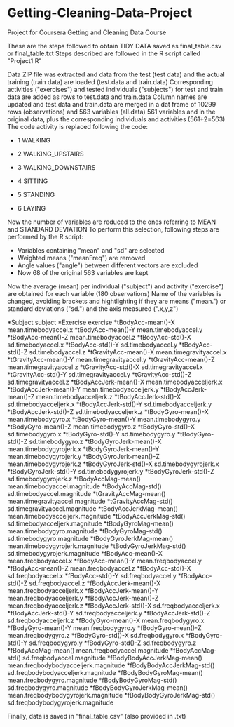 Getting-Cleaning-Data-Project
=============================

Project for Coursera Getting and Cleaning Data Course

These are the steps followed to obtain TIDY DATA saved as final_table.csv or final_table.txt
Steps described are followed in the R script called "Project1.R"

Data ZIP file was extracted and data from the test (test data) and the actual training (train data) are loaded (test.data and train.data)
Corresponding activities ("exercises") and tested individuals ("subjects") for test and train data are added as rows to test.data and train.data
Column names are updated and test.data and train.data are merged in a dat frame of 10299 rows (observations) and 563 variables (all.data)
561 variables and in the original data, plus the corresponding individuals and activities (561+2=563)
The code activity is replaced following the code:

* 1 WALKING

* 2 WALKING_UPSTAIRS

* 3 WALKING_DOWNSTAIRS

* 4 SITTING

* 5 STANDING

* 6 LAYING


Now the number of variables are reduced to the ones referring to MEAN and STANDARD DEVIATION
To perform this selection, following steps are performed by the R script:

* Variables containing "mean" and "sd" are selected
* Weighted means ("meanFreq") are removed
* Angle values ("angle") between different vectors are excluded
* Now 68 of the original 563 variables are kept

Now the average (mean) per individual ("subject") and activity ("exercise") are obtained for each variable (180 observations)
Name of the variables is changed, avoiding brackets and hightlighting if they are means ("mean.") or standard deviations ("sd.") and the axis measured (".x,y,z") 

*Subject			subject
*Exercise			exercise
*tBodyAcc-mean()-X		mean.timebodyaccel.x
*tBodyAcc-mean()-Y		mean.timebodyaccel.y
*tBodyAcc-mean()-Z		mean.timebodyaccel.z
*tBodyAcc-std()-X		sd.timebodyaccel.x
*tBodyAcc-std()-Y		sd.timebodyaccel.y
*tBodyAcc-std()-Z		sd.timebodyaccel.z
*tGravityAcc-mean()-X		mean.timegravityaccel.x
*tGravityAcc-mean()-Y		mean.timegravityaccel.y
*tGravityAcc-mean()-Z		mean.timegravityaccel.z
*tGravityAcc-std()-X		sd.timegravityaccel.x
*tGravityAcc-std()-Y		sd.timegravityaccel.y
*tGravityAcc-std()-Z		sd.timegravityaccel.z
*tBodyAccJerk-mean()-X		mean.timebodyacceljerk.x
*tBodyAccJerk-mean()-Y		mean.timebodyacceljerk.y
*tBodyAccJerk-mean()-Z		mean.timebodyacceljerk.z
*tBodyAccJerk-std()-X		sd.timebodyacceljerk.x
*tBodyAccJerk-std()-Y		sd.timebodyacceljerk.y
*tBodyAccJerk-std()-Z		sd.timebodyacceljerk.z
*tBodyGyro-mean()-X		mean.timebodygyro.x
*tBodyGyro-mean()-Y		mean.timebodygyro.y
*tBodyGyro-mean()-Z		mean.timebodygyro.z
*tBodyGyro-std()-X		sd.timebodygyro.x
*tBodyGyro-std()-Y		sd.timebodygyro.y
*tBodyGyro-std()-Z		sd.timebodygyro.z
*tBodyGyroJerk-mean()-X		mean.timebodygyrojerk.x
*tBodyGyroJerk-mean()-Y		mean.timebodygyrojerk.y
*tBodyGyroJerk-mean()-Z		mean.timebodygyrojerk.z
*tBodyGyroJerk-std()-X		sd.timebodygyrojerk.x
*tBodyGyroJerk-std()-Y		sd.timebodygyrojerk.y
*tBodyGyroJerk-std()-Z		sd.timebodygyrojerk.z
*tBodyAccMag-mean()		mean.timebodyaccel.magnitude
*tBodyAccMag-std()		sd.timebodyaccel.magnitude
*tGravityAccMag-mean()		mean.timegravityaccel.magnitude
*tGravityAccMag-std()		sd.timegravityaccel.magnitude
*tBodyAccJerkMag-mean()		mean.timebodyacceljerk.magnitude
*tBodyAccJerkMag-std()		sd.timebodyacceljerk.magnitude
*tBodyGyroMag-mean()		mean.timebodygyro.magnitude
*tBodyGyroMag-std()		sd.timebodygyro.magnitude
*tBodyGyroJerkMag-mean()	mean.timebodygyrojerk.magnitude
*tBodyGyroJerkMag-std()		sd.timebodygyrojerk.magnitude
*fBodyAcc-mean()-X		mean.freqbodyaccel.x
*fBodyAcc-mean()-Y		mean.freqbodyaccel.y
*fBodyAcc-mean()-Z		mean.freqbodyaccel.z
*fBodyAcc-std()-X		sd.freqbodyaccel.x
*fBodyAcc-std()-Y		sd.freqbodyaccel.y
*fBodyAcc-std()-Z		sd.freqbodyaccel.z
*fBodyAccJerk-mean()-X		mean.freqbodyacceljerk.x
*fBodyAccJerk-mean()-Y		mean.freqbodyacceljerk.y
*fBodyAccJerk-mean()-Z		mean.freqbodyacceljerk.z
*fBodyAccJerk-std()-X		sd.freqbodyacceljerk.x
*fBodyAccJerk-std()-Y		sd.freqbodyacceljerk.y
*fBodyAccJerk-std()-Z		sd.freqbodyacceljerk.z
*fBodyGyro-mean()-X		mean.freqbodygyro.x
*fBodyGyro-mean()-Y		mean.freqbodygyro.y
*fBodyGyro-mean()-Z		mean.freqbodygyro.z
*fBodyGyro-std()-X		sd.freqbodygyro.x
*fBodyGyro-std()-Y		sd.freqbodygyro.y
*fBodyGyro-std()-Z		sd.freqbodygyro.z
*fBodyAccMag-mean()		mean.freqbodyaccel.magnitude
*fBodyAccMag-std()		sd.freqbodyaccel.magnitude
*fBodyBodyAccJerkMag-mean()	mean.freqbodybodyacceljerk.magnitude
*fBodyBodyAccJerkMag-std()	sd.freqbodybodyacceljerk.magnitude
*fBodyBodyGyroMag-mean()	mean.freqbodygyro.magnitude
*fBodyBodyGyroMag-std()		sd.freqbodygyro.magnitude
*fBodyBodyGyroJerkMag-mean()	mean.freqbodybodygyrojerk.magnitude
*fBodyBodyGyroJerkMag-std()	sd.freqbodybodygyrojerk.magnitude
 
Finally, data is saved in "final_table.csv" (also provided in .txt)